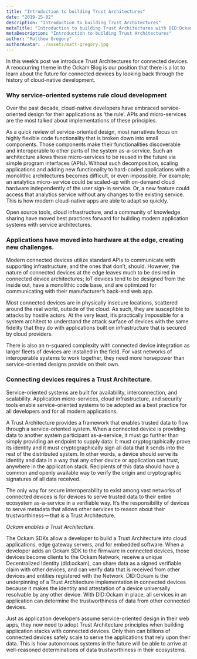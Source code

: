 ```yaml
---
title: "Introduction to building Trust Architectures"
date: "2019-15-02"
description: "Introduction to building Trust Architectures"
metaTitle: "Introduction to building Trust Architectures with DID:Ockam"
metaDescription: "Introduction to building Trust Architectures"
author: "Matthew Gregory"
authorAvatar: ./assets/matt-gregory.jpg
---
```

In this week’s post we introduce Trust Architectures for connected devices. A reoccurring theme in the Ockam Blog is our position that there is a lot to learn about the future for connected devices by looking back through the history of cloud-native development.

### Why service-oriented systems rule cloud development
Over the past decade, cloud-native developers have embraced service-oriented design for their applications as ‘the rule’. APIs and micro-services are the most talked about implementations of these principles.

As a quick review of service-oriented design, most narratives focus on highly flexible code functionality that is broken down into small components. Those components make their functionalities discoverable and interoperable to other parts of the system as-a-service. Such an architecture allows these micro-services to be reused in the future via simple program interfaces (APIs). Without such decomposition, scaling applications and adding new functionality to hard-coded applications with a monolithic architectures becomes difficult, or even impossible. For example; an analytics micro-service could be scaled-up with on-demand cloud hardware independently of the user sign-in service. Or, a new feature could access that analytics service without any changes to the existing service. This is how modern cloud-native apps are able to adapt so quickly.

Open source tools, cloud infrastructure, and a community of knowledge sharing have moved best practices forward for building modern application systems with service architectures.

### Applications have moved into hardware at the edge, creating new challenges.

Modern connected devices utilize standard APIs to communicate with supporting infrastructure, and the ones that don’t, should. However, the nature of connected devices at the edge leaves much to be desired in connected device architectures; IoT devices tend to be designed from the inside out, have a monolithic code base, and are optimized for communicating with their manufacturer’s back-end web app.

Most connected devices are in physically insecure locations, scattered around the real world, outside of the cloud. As such, they are susceptible to attacks by hostile actors. At the very least, it’s practically impossible for a system architect to understand the attack surface of devices with the same fidelity that they do with applications built on infrastructure that is secured by cloud providers.

There is also an n-squared complexity with connected device integration as larger fleets of devices are installed in the field. For vast networks of interoperable systems to work together, they need more horsepower than service-oriented designs provide on their own.

### Connecting devices requires a Trust Architecture.

Service-oriented systems are built for availability, interconnection, and scalability. Application micro-services, cloud infrastructure, and security tools enable service-oriented systems to be adopted as a best practice for all developers and for all modern applications.

A Trust Architecture provides a framework that enables trusted data to flow through a service-oriented system. When a connected device is providing data to another system participant as-a-service, it must go further than simply providing an endpoint to supply data: It must cryptographically prove its identity and it must cryptographically sign all data that it sends into the rest of the distributed system. In other words, a device should serve its identity and data in a way that any other device or application can trust, anywhere in the application stack. Recipients of this data should have a common and openly available way to verify the origin and cryptographic signatures of all data received.

The only way for secure interoperability to exist among vast networks of connected devices is for devices to serve trusted data to their entire ecosystem as-a-service in a verifiable way. It’s the responsibility of devices to serve metadata that allows other services to reason about their trustworthiness — that is a Trust Architecture.

*Ockam enables a Trust Architecture.*

The Ockam SDKs allow a developer to build a Trust Architecture into cloud applications, edge gateway servers, and for embedded software. When a developer adds an Ockam SDK to the firmware in connected devices, those devices become clients to the Ockam Network, receive a unique Decentralized Identity (did:ockam), can share data as a signed verifiable claim with other devices, and can verify data that is received from other devices and entities registered with the Network. DID:Ockam is the underpinning of a Trust Architecture implementation in connected devices because it makes the identity and attestation of a device universally resolvable by any other device. With DID:Ockam in place, all services in an application can determine the trustworthiness of data from other connected devices.

Just as application developers assume service-oriented design in their web apps, they now need to adopt Trust Architecture principles when building application stacks with connected devices. Only then can billions of connected devices safely scale to serve the applications that rely upon their data. This is how autonomous systems in the future will be able to arrive at well-reasoned determinations of data trustworthiness in their ecosystems.

